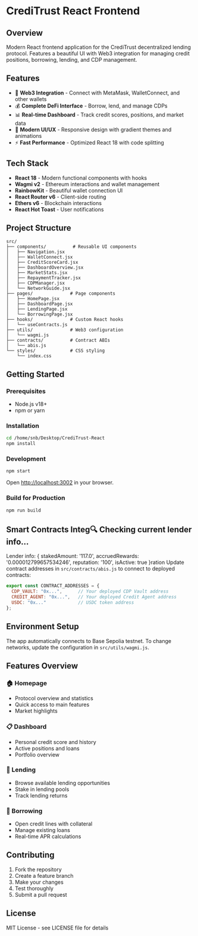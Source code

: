 # CrediTrust React Frontend

## Overview
Modern React frontend application for the CrediTrust decentralized lending protocol. Features a beautiful UI with Web3 integration for managing credit positions, borrowing, lending, and CDP management.

## Features
- 🔗 **Web3 Integration** - Connect with MetaMask, WalletConnect, and other wallets
- 💰 **Complete DeFi Interface** - Borrow, lend, and manage CDPs
- 📊 **Real-time Dashboard** - Track credit scores, positions, and market data
- 🎨 **Modern UI/UX** - Responsive design with gradient themes and animations
- ⚡ **Fast Performance** - Optimized React 18 with code splitting

## Tech Stack
- **React 18** - Modern functional components with hooks
- **Wagmi v2** - Ethereum interactions and wallet management
- **RainbowKit** - Beautiful wallet connection UI
- **React Router v6** - Client-side routing
- **Ethers v6** - Blockchain interactions
- **React Hot Toast** - User notifications

## Project Structure
```
src/
├── components/          # Reusable UI components
│   ├── Navigation.jsx
│   ├── WalletConnect.jsx
│   ├── CreditScoreCard.jsx
│   ├── DashboardOverview.jsx
│   ├── MarketStats.jsx
│   ├── RepaymentTracker.jsx
│   ├── CDPManager.jsx
│   └── NetworkGuide.jsx
├── pages/              # Page components
│   ├── HomePage.jsx
│   ├── DashboardPage.jsx
│   ├── LendingPage.jsx
│   └── BorrowingPage.jsx
├── hooks/              # Custom React hooks
│   └── useContracts.js
├── utils/              # Web3 configuration
│   └── wagmi.js
├── contracts/          # Contract ABIs
│   └── abis.js
└── styles/             # CSS styling
    └── index.css
```

## Getting Started

### Prerequisites
- Node.js v18+
- npm or yarn

### Installation
```bash
cd /home/snb/Desktop/CrediTrust-React
npm install
```

### Development
```bash
npm start
```
Open [http://localhost:3002](http://localhost:3002) in your browser.

### Build for Production
```bash
npm run build
```

## Smart Contracts Integ🔍 Checking current lender info...
Lender info: {
  stakedAmount: '117.0',
  accruedRewards: '0.000012799657534246',
  reputation: '100',
  isActive: true
}ration
Update contract addresses in `src/contracts/abis.js` to connect to deployed contracts:

```javascript
export const CONTRACT_ADDRESSES = {
  CDP_VAULT: "0x...",      // Your deployed CDP Vault address
  CREDIT_AGENT: "0x...",   // Your deployed Credit Agent address
  USDC: "0x..."            // USDC token address
};
```

## Environment Setup
The app automatically connects to Base Sepolia testnet. To change networks, update the configuration in `src/utils/wagmi.js`.

## Features Overview

### 🏠 Homepage
- Protocol overview and statistics
- Quick access to main features
- Market highlights

### 📋 Dashboard  
- Personal credit score and history
- Active positions and loans
- Portfolio overview

### 💸 Lending
- Browse available lending opportunities
- Stake in lending pools
- Track lending returns

### 🏦 Borrowing
- Open credit lines with collateral
- Manage existing loans
- Real-time APR calculations

## Contributing
1. Fork the repository
2. Create a feature branch
3. Make your changes
4. Test thoroughly
5. Submit a pull request

## License
MIT License - see LICENSE file for details
